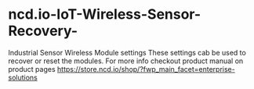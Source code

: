 # ncd.io-IoT-Wireless-Sensor-Recovery-
Industrial Sensor Wireless Module settings
These settings cab be used to recover or reset the modules. For more info checkout product manual on product pages
https://store.ncd.io/shop/?fwp_main_facet=enterprise-solutions
